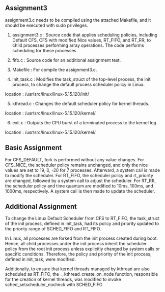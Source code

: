## Assignment3


assignment3.c needs to be compiled using the attached Makefile, and it should be executed with sudo privileges.


1. assignment3.c : Source code that applies scheduling policies, including Default CFS, CFS with modified Nice values, RT_FIFO, and RT_RR, to child processes performing array operations. The code performs scheduling for these processes.

2. fifo.c : Source code for an additional assignment test.

3. Makefile : For compile the assignment3.c.

4. init_task.c : Modifies the task_struct of the top-level process, the init process, to change the default process scheduler policy in Linux.

location : /usr/src/linux/linux-5.15.120/init/

5. kthread.c : Changes the default scheduler policy for kernel threads.

location : /usr/src/linux/linux-5.15.120/kernel/

6. exit.c : Outputs the CPU burst of a terminated process to the kernel log.

location : /usr/src/linux/linux-5.15.120/kernel/


## Basic Assignment

For CFS_DEFAULT, fork is performed without any value changes. For CFS_NICE, the scheduler policy remains unchanged, and only the nice values are set to 19, 0, -20 for 7 processes. Afterward, a system call is made to modify the scheduler. For RT_FIFO, the scheduler policy and rt_priority are changed, followed by a system call to adjust the scheduler. For RT_RR, the scheduler policy and time quantum are modified to 10ms, 100ms, and 1000ms, respectively. A system call is then made to update the scheduler.


## Additional Assignment

To change the Linux Default Scheduler from CFS to RT_FIFO, the task_struct of the init process, defined in init_task, had its policy and priority updated to the priority range of SCHED_FIFO and RT_FIFO.

In Linux, all processes are forked from the init process created during boot. Hence, all child processes under the init process inherit the scheduler policy from the root init process unless explicitly changed by system calls or specific conditions. Therefore, the policy and priority of the init process, defined in init_task, were modified.

Additionally, to ensure that kernel threads managed by kthread are also scheduled as RT_FIFO, the __kthread_create_on_node function, responsible for the creation of kernel threads, was modified to invoke sched_setscheduler_nocheck with SCHED_FIFO.
